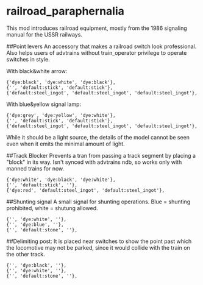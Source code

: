 # railroad_paraphernalia
This mod introduces railroad equipment, mostly from the 1986 signaling manual for the USSR railways.

##Point levers
An accessory that makes a railroad switch look professional. Also helps
users of advtrains without train_operator privilege to operate switches in style.

With black&white arrow:
```
{'dye:black', 'dye:white', 'dye:black'},
{'', 'default:stick', 'default:stick'},
{'default:steel_ingot', 'default:steel_ingot', 'default:steel_ingot'},
```

With blue&yellow signal lamp:
```
{'dye:grey', 'dye:yellow', 'dye:white'},
{'', 'default:stick', 'default:stick'},
{'default:steel_ingot', 'default:steel_ingot', 'default:steel_ingot'},
```

While it should be a light source, the details of the model cannot be seen even when it
emits the minimal amount of light.

##Track Blocker
Prevents a tran from passing a track segment by placing a "block" in its
way. Isn't synced with advtrains ndb, so works only with manned trains for now.
```
{'dye:white', 'dye:black', 'dye:white'},
{'', 'default:stick', ''},
{'dye:red', 'default:steel_ingot', 'default:steel_ingot'},
```

##Shunting signal
A small signal for shunting operations. Blue = shunting prohibited, white = shutung allowed.
```
{'', 'dye:white', ''},
{'', 'dye:blue', ''},
{'', 'default:stone', ''},
```

##Delimiting post: 
It is placed near switches to show the point past which the locomotive may
not be parked, since it would collide with the train on the other track.
```
{'', 'dye:black', ''},
{'', 'dye:white', ''},
{'', 'default:stone', ''},
```